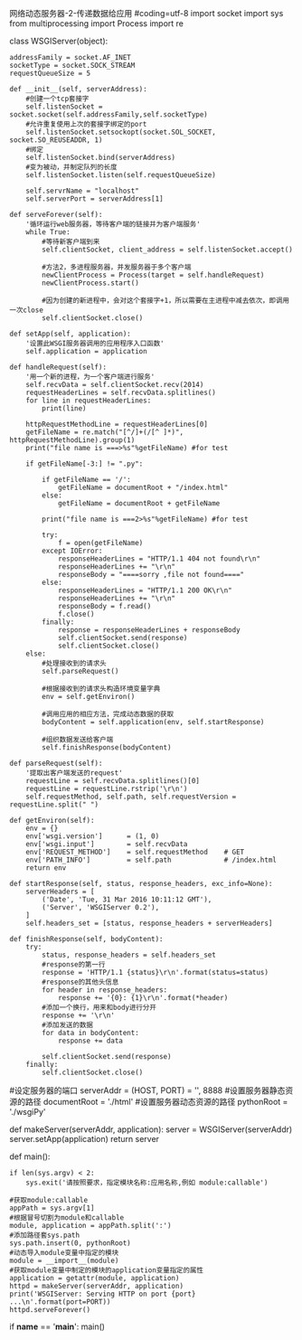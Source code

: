 网络动态服务器-2-传递数据给应用
#coding=utf-8
import socket
import sys
from multiprocessing import Process
import re

class WSGIServer(object):

    addressFamily = socket.AF_INET
    socketType = socket.SOCK_STREAM
    requestQueueSize = 5

    def __init__(self, serverAddress):
        #创建一个tcp套接字
        self.listenSocket = socket.socket(self.addressFamily,self.socketType)
        #允许重复使用上次的套接字绑定的port
        self.listenSocket.setsockopt(socket.SOL_SOCKET, socket.SO_REUSEADDR, 1)
        #绑定
        self.listenSocket.bind(serverAddress)
        #变为被动，并制定队列的长度
        self.listenSocket.listen(self.requestQueueSize)

        self.servrName = "localhost"
        self.serverPort = serverAddress[1]

    def serveForever(self):
        '循环运行web服务器，等待客户端的链接并为客户端服务'
        while True:
            #等待新客户端到来
            self.clientSocket, client_address = self.listenSocket.accept()

            #方法2，多进程服务器，并发服务器于多个客户端
            newClientProcess = Process(target = self.handleRequest)
            newClientProcess.start()

            #因为创建的新进程中，会对这个套接字+1，所以需要在主进程中减去依次，即调用一次close
            self.clientSocket.close()

    def setApp(self, application):
        '设置此WSGI服务器调用的应用程序入口函数'
        self.application = application

    def handleRequest(self):
        '用一个新的进程，为一个客户端进行服务'
        self.recvData = self.clientSocket.recv(2014)
        requestHeaderLines = self.recvData.splitlines()
        for line in requestHeaderLines:
            print(line)

        httpRequestMethodLine = requestHeaderLines[0]
        getFileName = re.match("[^/]+(/[^ ]*)", httpRequestMethodLine).group(1)
        print("file name is ===>%s"%getFileName) #for test

        if getFileName[-3:] != ".py":

            if getFileName == '/':
                getFileName = documentRoot + "/index.html"
            else:
                getFileName = documentRoot + getFileName

            print("file name is ===2>%s"%getFileName) #for test

            try:
                f = open(getFileName)
            except IOError:
                responseHeaderLines = "HTTP/1.1 404 not found\r\n"
                responseHeaderLines += "\r\n"
                responseBody = "====sorry ,file not found===="
            else:
                responseHeaderLines = "HTTP/1.1 200 OK\r\n"
                responseHeaderLines += "\r\n"
                responseBody = f.read()
                f.close()
            finally:
                response = responseHeaderLines + responseBody
                self.clientSocket.send(response)
                self.clientSocket.close()
        else:
            #处理接收到的请求头
            self.parseRequest()

            #根据接收到的请求头构造环境变量字典
            env = self.getEnviron()

            #调用应用的相应方法，完成动态数据的获取
            bodyContent = self.application(env, self.startResponse)

            #组织数据发送给客户端
            self.finishResponse(bodyContent)

    def parseRequest(self):
        '提取出客户端发送的request'
        requestLine = self.recvData.splitlines()[0]
        requestLine = requestLine.rstrip('\r\n')
        self.requestMethod, self.path, self.requestVersion = requestLine.split(" ")

    def getEnviron(self):
        env = {}
        env['wsgi.version']      = (1, 0)
        env['wsgi.input']        = self.recvData
        env['REQUEST_METHOD']    = self.requestMethod    # GET
        env['PATH_INFO']         = self.path             # /index.html
        return env

    def startResponse(self, status, response_headers, exc_info=None):
        serverHeaders = [
            ('Date', 'Tue, 31 Mar 2016 10:11:12 GMT'),
            ('Server', 'WSGIServer 0.2'),
        ]
        self.headers_set = [status, response_headers + serverHeaders]

    def finishResponse(self, bodyContent):
        try:
            status, response_headers = self.headers_set
            #response的第一行
            response = 'HTTP/1.1 {status}\r\n'.format(status=status)
            #response的其他头信息
            for header in response_headers:
                response += '{0}: {1}\r\n'.format(*header)
            #添加一个换行，用来和body进行分开
            response += '\r\n'
            #添加发送的数据
            for data in bodyContent:
                response += data

            self.clientSocket.send(response)
        finally:
            self.clientSocket.close()

#设定服务器的端口
serverAddr = (HOST, PORT) = '', 8888
#设置服务器静态资源的路径
documentRoot = './html'
#设置服务器动态资源的路径
pythonRoot = './wsgiPy'

def makeServer(serverAddr, application):
    server = WSGIServer(serverAddr)
    server.setApp(application)
    return server

def main():

    if len(sys.argv) < 2:
        sys.exit('请按照要求，指定模块名称:应用名称,例如 module:callable')

    #获取module:callable
    appPath = sys.argv[1]
    #根据冒号切割为module和callable
    module, application = appPath.split(':')
    #添加路径套sys.path
    sys.path.insert(0, pythonRoot)
    #动态导入module变量中指定的模块
    module = __import__(module)
    #获取module变量中制定的模块的application变量指定的属性
    application = getattr(module, application)
    httpd = makeServer(serverAddr, application)
    print('WSGIServer: Serving HTTP on port {port} ...\n'.format(port=PORT))
    httpd.serveForever()

if __name__ == '__main__':
    main()
